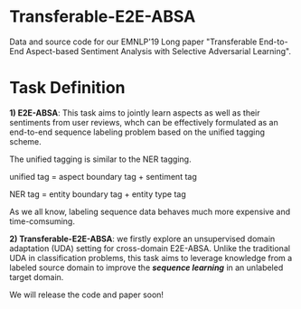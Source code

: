 # Transferable-E2E-ABSA

Data and source code for our EMNLP'19 Long paper "Transferable End-to-End Aspect-based Sentiment Analysis with Selective Adversarial Learning".

# Task Definition

**1) E2E-ABSA**: This task aims to jointly learn aspects as well as their sentiments from user reviews, whch can be effectively formulated as an end-to-end sequence labeling problem based on the unified tagging scheme.

The unified tagging is similar to the NER tagging.

unified tag = aspect boundary tag + sentiment tag

NER tag = entity boundary tag + entity type tag

As we all know, labeling sequence data behaves much more expensive and time-comsuming. 

**2) Transferable-E2E-ABSA**: we firstly explore an unsupervised domain adaptation (UDA) setting for cross-domain E2E-ABSA. Unlike the traditional UDA in classification problems, this task aims to leverage knowledge from a labeled source domain to improve the ***sequence learning*** in an unlabeled target domain.





We will release the code and paper soon!
